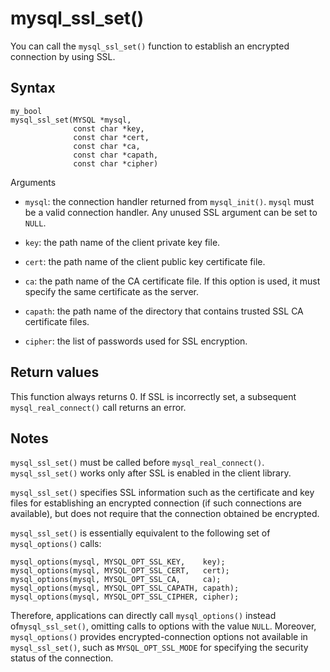 mysql_ssl_set() 
====================================

You can call the `mysql_ssl_set()` function to establish an encrypted connection by using SSL. 

Syntax 
---------------------------

```unknow
my_bool
mysql_ssl_set(MYSQL *mysql,
              const char *key,
              const char *cert,
              const char *ca,
              const char *capath,
              const char *cipher)
```



Arguments

* `mysql`: the connection handler returned from `mysql_init()`. `mysql` must be a valid connection handler. Any unused SSL argument can be set to `NULL`.

  

* `key`: the path name of the client private key file.

  

* `cert`: the path name of the client public key certificate file.

  

* `ca`: the path name of the CA certificate file. If this option is used, it must specify the same certificate as the server.

  

* `capath`: the path name of the directory that contains trusted SSL CA certificate files.

  

* `cipher`: the list of passwords used for SSL encryption.

  




Return values 
----------------------------------

This function always returns 0. If SSL is incorrectly set, a subsequent `mysql_real_connect()` call returns an error.

Notes 
--------------------------

`mysql_ssl_set()` must be called before `mysql_real_connect()`. `mysql_ssl_set()` works only after SSL is enabled in the client library. 

`mysql_ssl_set()` specifies SSL information such as the certificate and key files for establishing an encrypted connection (if such connections are available), but does not require that the connection obtained be encrypted. 

`mysql_ssl_set()` is essentially equivalent to the following set of `mysql_options()` calls:

```unknow
mysql_options(mysql, MYSQL_OPT_SSL_KEY,    key);
mysql_options(mysql, MYSQL_OPT_SSL_CERT,   cert);
mysql_options(mysql, MYSQL_OPT_SSL_CA,     ca);
mysql_options(mysql, MYSQL_OPT_SSL_CAPATH, capath);
mysql_options(mysql, MYSQL_OPT_SSL_CIPHER, cipher);
```



Therefore, applications can directly call `mysql_options()` instead of`mysql_ssl_set()`, omitting calls to options with the value `NULL`. Moreover, `mysql_options()` provides encrypted-connection options not available in `mysql_ssl_set()`, such as `MYSQL_OPT_SSL_MODE` for specifying the security status of the connection.

